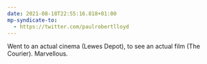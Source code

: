 ```yaml
---
date: 2021-08-18T22:55:16.818+01:00
mp-syndicate-to:
  - https://twitter.com/paulrobertlloyd
---
```

Went to an actual cinema (Lewes Depot), to see an actual film (The Courier). Marvellous.
